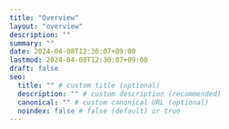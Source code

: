 ```yaml
---
title: "Overview"
layout: "overview"
description: ""
summary: ""
date: 2024-04-08T12:30:07+09:00
lastmod: 2024-04-08T12:30:07+09:00
draft: false
seo:
  title: "" # custom title (optional)
  description: "" # custom description (recommended)
  canonical: "" # custom canonical URL (optional)
  noindex: false # false (default) or true
---
```

